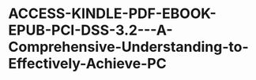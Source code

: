 # ACCESS-KINDLE-PDF-EBOOK-EPUB-PCI-DSS-3.2---A-Comprehensive-Understanding-to-Effectively-Achieve-PC